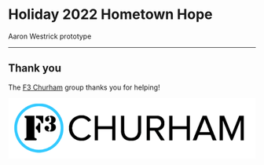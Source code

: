 # Holiday 2022 Hometown Hope

Aaron Westrick prototype

<div class="gfm-embed" data-url="https://www.gofundme.com/f/r789r-testing-out-gofundme/widget/large/"></div><script defer src="https://www.gofundme.com/static/js/embed.js"></script>
<div class="gfm-embed" data-url="https://www.gofundme.com/f/lets-bless-elizabeth/widget/large/"></div><script defer src="https://www.gofundme.com/static/js/embed.js"></script>
<div class="gfm-embed" data-url="https://www.gofundme.com/f/pom-pom-squad-replace-stolen-gear/widget/large/"></div><script defer src="https://www.gofundme.com/static/js/embed.js"></script>



---

## Thank you

The [F3 Churham](https://f3churham.com/) group thanks you for helping!

![f3 logo](f3_churham_logo.png)
